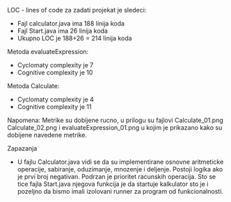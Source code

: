 
LOC - lines of code za zadati projekat je sledeci:
- Fajl calculator.java ima 188 linija koda
- Fajl Start.java ima 26 linija koda
- Ukupno LOC je 188+26 = 214 linija koda

Metoda evaluateExpression:
- Cyclomaty complexity je 7
- Cognitive complexity je 10

Metoda Calculate:
- Cyclomaty complexity je 4
- Cognitive complexity je 11

Napomena: Metrike su dobijene rucno, u prilogu su fajlovi Calculate_01.png Calculate_02.png i evaluateExpression_01.png u kojim je prikazano kako su dobijene navedene metrike.

Zapazanja
- U fajlu Calculator.java vidi se da su implementirane osnovne aritmeticke operacije, sabiranje, oduzimanje, mnozenje i deljenje. Postoji logika ako je prvi broj negativan. Podrzan je prioritet racunskih operacija. Sto se tice fajla Start.java njegova funkcija je da startuje kalkulator sto je i pozeljno da bismo imali izolovani runner za program od funkcionalnosti.

